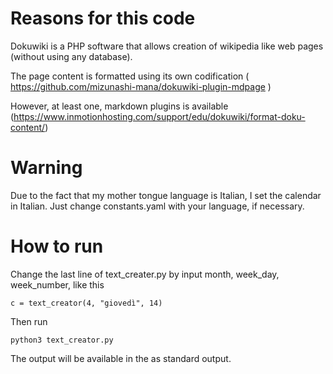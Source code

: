 # Reasons for this code

Dokuwiki is a PHP software that allows creation of wikipedia like web pages (without using any database).

The page content is formatted using its own codification (
https://github.com/mizunashi-mana/dokuwiki-plugin-mdpage )

However, at least one, markdown plugins is available (https://www.inmotionhosting.com/support/edu/dokuwiki/format-doku-content/)

# Warning
Due to the fact that my mother tongue language is Italian, I set the calendar in Italian. 
Just change constants.yaml with your language, if necessary. 

# How to run
Change the last line of text_creater.py 
by input month, week_day, week_number,
like this
    
    c = text_creator(4, "giovedì", 14)

Then run

    python3 text_creator.py


The output will be available in the as standard output.
